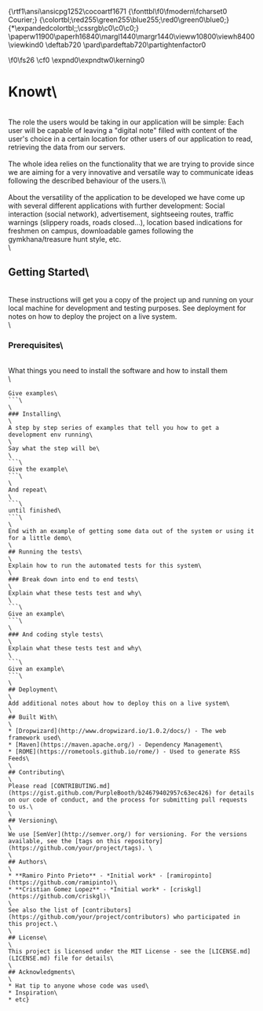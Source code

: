 {\rtf1\ansi\ansicpg1252\cocoartf1671
{\fonttbl\f0\fmodern\fcharset0 Courier;}
{\colortbl;\red255\green255\blue255;\red0\green0\blue0;}
{\*\expandedcolortbl;;\cssrgb\c0\c0\c0;}
\paperw11900\paperh16840\margl1440\margr1440\vieww10800\viewh8400\viewkind0
\deftab720
\pard\pardeftab720\partightenfactor0

\f0\fs26 \cf0 \expnd0\expndtw0\kerning0
# Knowt\
\
The role the users would be taking in our application will be simple: Each user will be  capable of leaving a "digital note" filled with content of the user's choice in a certain location for other users of our application to read, retrieving the data from our servers.\
\
The whole idea relies on the functionality that we are trying to provide since we are aiming for a very innovative and versatile way to communicate ideas following the described behaviour of the users.\\\\\
\
About the versatility of the application to be developed we have come up with several different applications with further development: Social interaction (social network), advertisement, sightseeing routes, traffic warnings (slippery roads, roads closed...), location based indications for freshmen on campus, downloadable games following the gymkhana/treasure hunt style, etc.\
\
## Getting Started\
\
These instructions will get you a copy of the project up and running on your local machine for development and testing purposes. See deployment for notes on how to deploy the project on a live system.\
\
### Prerequisites\
\
What things you need to install the software and how to install them\
\
```\
Give examples\
```\
\
### Installing\
\
A step by step series of examples that tell you how to get a development env running\
\
Say what the step will be\
\
```\
Give the example\
```\
\
And repeat\
\
```\
until finished\
```\
\
End with an example of getting some data out of the system or using it for a little demo\
\
## Running the tests\
\
Explain how to run the automated tests for this system\
\
### Break down into end to end tests\
\
Explain what these tests test and why\
\
```\
Give an example\
```\
\
### And coding style tests\
\
Explain what these tests test and why\
\
```\
Give an example\
```\
\
## Deployment\
\
Add additional notes about how to deploy this on a live system\
\
## Built With\
\
* [Dropwizard](http://www.dropwizard.io/1.0.2/docs/) - The web framework used\
* [Maven](https://maven.apache.org/) - Dependency Management\
* [ROME](https://rometools.github.io/rome/) - Used to generate RSS Feeds\
\
## Contributing\
\
Please read [CONTRIBUTING.md](https://gist.github.com/PurpleBooth/b24679402957c63ec426) for details on our code of conduct, and the process for submitting pull requests to us.\
\
## Versioning\
\
We use [SemVer](http://semver.org/) for versioning. For the versions available, see the [tags on this repository](https://github.com/your/project/tags). \
\
## Authors\
\
* **Ramiro Pinto Prieto** - *Initial work* - [ramiropinto](https://github.com/ramipinto)\
* **Cristian Gomez Lopez** - *Initial work* - [criskgl](https://github.com/criskgl)\
\
See also the list of [contributors](https://github.com/your/project/contributors) who participated in this project.\
\
## License\
\
This project is licensed under the MIT License - see the [LICENSE.md](LICENSE.md) file for details\
\
## Acknowledgments\
\
* Hat tip to anyone whose code was used\
* Inspiration\
* etc}
